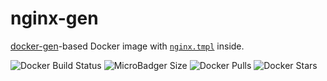 # nginx-gen

[docker-gen](https://github.com/jwilder/docker-gen)-based Docker image with [`nginx.tmpl`](https://raw.githubusercontent.com/jwilder/nginx-proxy/master/nginx.tmpl) inside. 

![Docker Build Status](https://img.shields.io/docker/build/webyneter/nginx-gen.svg) ![MicroBadger Size](https://img.shields.io/microbadger/image-size/webyneter/nginx-gen.svg) ![Docker Pulls](https://img.shields.io/docker/pulls/webyneter/nginx-gen.svg) ![Docker Stars](https://img.shields.io/docker/stars/webyneter/nginx-gen.svg)
